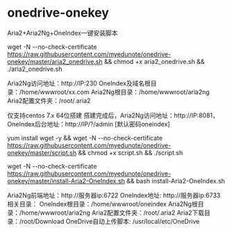 # onedrive-onekey
Aria2+Aria2Ng+OneIndex一键安装脚本

wget -N --no-check-certificate https://raw.githubusercontent.com/myedunote/onedrive-onekey/master/aria2_onedrive.sh && chmod +x aria2_onedrive.sh && ./aria2_onedrive.sh

Aria2Ng访问地址：http://IP:230
OneIndex及域名根目录：/home/wwwroot/xx.com
Aria2Ng根目录：/home/wwwroot/aria2ng
Aria2配置文件夹：/root/.aria2

仅支持centos 7.x 64位搭建
搭建完成后，Aria2Ng访问地址：http://IP:8081，OneIndex后台地址：http://IP/?/admin [默认密码oneindex]

yum install wget -y && wget -N --no-check-certificate https://raw.githubusercontent.com/myedunote/onedrive-onekey/master/script.sh && chmod +x script.sh && ./script.sh


wget -N --no-check-certificate https://raw.githubusercontent.com/myedunote/onedrive-onekey/master/install-Aria2-OneIndex.sh && bash install-Aria2-OneIndex.sh

Aria2Ng前端地址：http://服务器ip:6722
OneIndex地址: http://服务器ip:6733
相关目录：
OneIndex根目录：/home/wwwroot/oneindex
Aria2Ng根目录：/home/wwwroot/aria2ng
Aria2配置文件夹：/root/.aria2
Aria2下载目录：/root/Download
OneDrive自动上传脚本: /usr/local/etc/OneDrive
